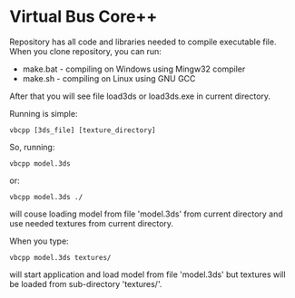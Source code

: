 # Virtual Bus Core++

Repository has all code and libraries needed to compile executable file. When you clone repository, you can run:

- make.bat - compiling on Windows using Mingw32 compiler
- make.sh - compiling on Linux using GNU GCC

After that you will see file load3ds or load3ds.exe in current directory.

Running is simple:

	vbcpp [3ds_file] [texture_directory]

So, running:

	vbcpp model.3ds

or:

	vbcpp model.3ds ./

will couse loading model from file 'model.3ds' from current directory and use needed textures from current directory.

When you type:

	vbcpp model.3ds textures/

will start application and load model from file 'model.3ds' but textures will be loaded from sub-directory 'textures/'.

